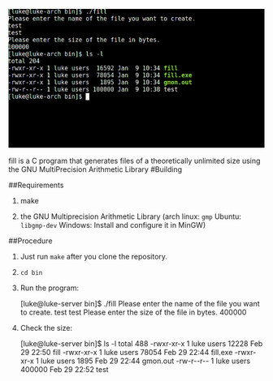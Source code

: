 ![image](https://raw.githubusercontent.com/chenshuiluke/fill/master/fill.png)

fill is a C program that generates files of a theoretically unlimited size using the GNU MultiPrecision Arithmetic Library
#Building

##Requirements

1. make

2. the GNU Multiprecision Arithmetic Library (arch linux: `gmp` Ubuntu: `libgmp-dev` Windows: Install and configure it in MinGW)

##Procedure

1. Just run `make` after you clone the repository.

2. `cd bin`

3. Run the program: 

	[luke@luke-server bin]$ ./fill
	Please enter the name of the file you want to create.
	test
	test
	Please enter the size of the file in bytes.
	400000

4. Check the size:

	[luke@luke-server bin]$ ls -l
	total 488
	-rwxr-xr-x 1 luke users  12228 Feb 29 22:50 fill
	-rwxr-xr-x 1 luke users  78054 Feb 29 22:44 fill.exe
	-rwxr-xr-x 1 luke users   1895 Feb 29 22:44 gmon.out
	-rw-r--r-- 1 luke users 400000 Feb 29 22:52 test



